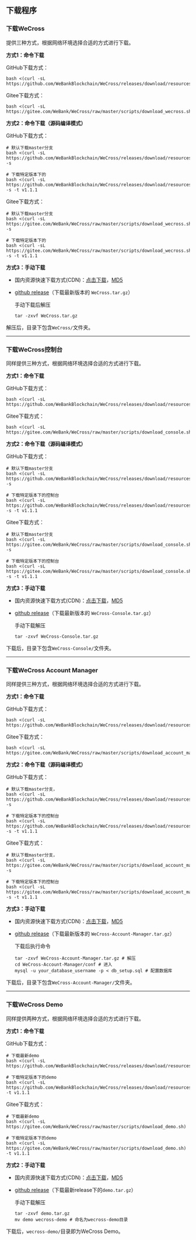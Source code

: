 ## 下载程序

### 下载WeCross

提供三种方式，根据网络环境选择合适的方式进行下载。

**方式1：命令下载**

GitHub下载方式：

```shell
bash <(curl -sL https://github.com/WeBankBlockchain/WeCross/releases/download/resources/download_wecross.sh)
```

Gitee下载方式：

```shell
bash <(curl -sL https://gitee.com/WeBank/WeCross/raw/master/scripts/download_wecross.sh)
```

**方式2：命令下载（源码编译模式）**

GitHub下载方式：

```shell
# 默认下载master分支
bash <(curl -sL https://github.com/WeBankBlockchain/WeCross/releases/download/resources/download_wecross.sh) -s

# 下载特定版本下的
bash <(curl -sL https://github.com/WeBankBlockchain/WeCross/releases/download/resources/download_wecross.sh) -s -t v1.1.1
```

Gitee下载方式：

```shell
# 默认下载master分支
bash <(curl -sL https://gitee.com/WeBank/WeCross/raw/master/scripts/download_wecross.sh) -s

# 下载特定版本下的
bash <(curl -sL https://gitee.com/WeBank/WeCross/raw/master/scripts/download_wecross.sh) -s -t v1.1.1
```

**方式3：手动下载**

* 国内资源快速下载方式(CDN)：[点击下载](https://osp-1257653870.cos.ap-guangzhou.myqcloud.com/WeCross/WeCross/v1.1.1/WeCross.tar.gz)，[MD5](https://osp-1257653870.cos.ap-guangzhou.myqcloud.com/WeCross/WeCross/v1.1.1/WeCross.tar.gz.md5)

* [github release](https://github.com/WeBankBlockchain/WeCross/releases)（下载最新版本的 `WeCross.tar.gz`）

  手动下载后解压

  ```shell
  tar -zxvf WeCross.tar.gz
  ```

解压后，目录下包含`WeCross/`文件夹。

<hr>

### 下载WeCross控制台

同样提供三种方式，根据网络环境选择合适的方式进行下载。

**方式1：命令下载**

GitHub下载方式：

```shell
bash <(curl -sL https://github.com/WeBankBlockchain/WeCross/releases/download/resources/download_console.sh)
```

Gitee下载方式：

```shell
bash <(curl -sL https://gitee.com/WeBank/WeCross/raw/master/scripts/download_console.sh)
```

**方式2：命令下载（源码编译模式）**

GitHub下载方式：

```shell
# 默认下载master分支
bash <(curl -sL https://github.com/WeBankBlockchain/WeCross/releases/download/resources/download_console.sh) -s

# 下载特定版本下的控制台
bash <(curl -sL https://github.com/WeBankBlockchain/WeCross/releases/download/resources/download_console.sh) -s -t v1.1.1
```

Gitee下载方式：

```shell
# 默认下载master分支
bash <(curl -sL https://gitee.com/WeBank/WeCross/raw/master/scripts/download_console.sh) -s

# 下载特定版本下的控制台
bash <(curl -sL https://gitee.com/WeBank/WeCross/raw/master/scripts/download_console.sh) -s -t v1.1.1
```

**方式3：手动下载**

- 国内资源快速下载方式(CDN)：[点击下载](https://osp-1257653870.cos.ap-guangzhou.myqcloud.com/WeCross/WeCross-Console/v1.1.1/WeCross-Console.tar.gz)，[MD5](https://osp-1257653870.cos.ap-guangzhou.myqcloud.com/WeCross/WeCross-Console/v1.1.1/WeCross-Console.tar.gz.md5)

- [github release](https://github.com/WeBankBlockchain/WeCross-Console/releases)（下载最新版本的 `WeCross-Console.tar.gz`）

  手动下载解压

  ```shell
  tar -zxvf WeCross-Console.tar.gz
  ```

下载后，目录下包含`WeCross-Console/`文件夹。

<hr>

### 下载WeCross Account Manager

同样提供三种方式，根据网络环境选择合适的方式进行下载。

**方式1：命令下载**

GitHub下载方式：

```shell
bash <(curl -sL https://github.com/WeBankBlockchain/WeCross/releases/download/resources/download_account_manager.sh)
```

Gitee下载方式：

```shell
bash <(curl -sL https://gitee.com/WeBank/WeCross/raw/master/scripts/download_account_manager.sh)
```

**方式2：命令下载（源码编译模式）**

GitHub下载方式：

```shell
# 默认下载master分支，
bash <(curl -sL https://github.com/WeBankBlockchain/WeCross/releases/download/resources/download_account_manager.sh) -s

# 下载特定版本下的控制台
bash <(curl -sL https://github.com/WeBankBlockchain/WeCross/releases/download/resources/download_account_manager.sh) -s -t v1.1.1
```

Gitee下载方式：

```shell
# 默认下载master分支，
bash <(curl -sL https://gitee.com/WeBank/WeCross/raw/master/scripts/download_account_manager.sh) -s

# 下载特定版本下的控制台
bash <(curl -sL https://gitee.com/WeBank/WeCross/raw/master/scripts/download_account_manager.sh) -s -t v1.1.1
```

**方式3：手动下载**

- 国内资源快速下载方式(CDN)：[点击下载](https://osp-1257653870.cos.ap-guangzhou.myqcloud.com/WeCross/WeCross-Account-Manager/v1.1.1/WeCross-Account-Manager.tar.gz)，[MD5](https://osp-1257653870.cos.ap-guangzhou.myqcloud.com/WeCross/WeCross-Account-Manager/v1.1.1/WeCross-Account-Manager.tar.gz.md5)

- [github release](https://github.com/WeBankBlockchain/WeCross-Account-Manager/releases)（下载最新版本的 `WeCross-Account-Manager.tar.gz`）

  下载后执行命令

  ```shell
  tar -zxvf WeCross-Account-Manager.tar.gz # 解压
  cd WeCross-Account-Manager/conf # 进入
  mysql -u your_database_username -p < db_setup.sql # 配置数据库
  ```

下载后，目录下包含`WeCross-Account-Manager/`文件夹。


<hr>

### 下载WeCross Demo

同样提供两种方式，根据网络环境选择合适的方式进行下载。

**方式1：命令下载**

GitHub下载方式：

```shell
# 下载最新demo
bash <(curl -sL https://github.com/WeBankBlockchain/WeCross/releases/download/resources/download_demo.sh)

# 下载特定版本下的demo
bash <(curl -sL https://github.com/WeBankBlockchain/WeCross/releases/download/resources/download_demo.sh) -t v1.1.1
```

Gitee下载方式：

```shell
# 下载最新demo
bash <(curl -sL https://gitee.com/WeBank/WeCross/raw/master/scripts/download_demo.sh)

# 下载特定版本下的demo
bash <(curl -sL https://gitee.com/WeBank/WeCross/raw/master/scripts/download_demo.sh) -t v1.1.1
```

**方式2：手动下载**

- 国内资源快速下载方式(CDN)：[点击下载](https://osp-1257653870.cos.ap-guangzhou.myqcloud.com/WeCross/Demo/v1.1.1/demo.tar.gz)，[MD5](https://osp-1257653870.cos.ap-guangzhou.myqcloud.com/WeCross/Demo/v1.1.1/demo.tar.gz.md5)

- [github release](https://github.com/WeBankBlockchain/WeCross/releases)（下载最新release下的`demo.tar.gz`）

  手动下载解压

  ```shell
  tar -zxvf demo.tar.gz
  mv demo wecross-demo # 命名为wecross-demo目录
  ```

下载后，`wecross-demo/`目录即为WeCross Demo。
